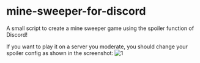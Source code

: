 # mine-sweeper-for-discord
A small script to create a mine sweeper game using the spoiler function of Discord!

If you want to play it on a server you moderate, you should change your spoiler config as shown in the screenshot:
![1](https://gtaodiscord.com/u/cc9504281504.png)
